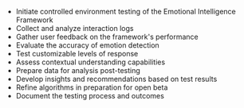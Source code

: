 - Initiate controlled environment testing of the Emotional Intelligence Framework
- Collect and analyze interaction logs
- Gather user feedback on the framework's performance
- Evaluate the accuracy of emotion detection
- Test customizable levels of response
- Assess contextual understanding capabilities
- Prepare data for analysis post-testing
- Develop insights and recommendations based on test results
- Refine algorithms in preparation for open beta
- Document the testing process and outcomes